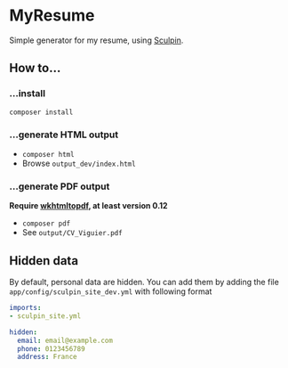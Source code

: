 # MyResume

Simple generator for my resume, using [Sculpin](https://sculpin.io).

## How to...

### ...install

`composer install`

### ...generate HTML output

* `composer html`
* Browse `output_dev/index.html`

### ...generate PDF output

**Require [wkhtmltopdf](http://wkhtmltopdf.org/index.html), at least version 0.12**

* `composer pdf`
* See `output/CV_Viguier.pdf`

## Hidden data

By default, personal data are hidden.
You can add them by adding the file `app/config/sculpin_site_dev.yml` with following format

```yml
imports:
- sculpin_site.yml

hidden:
  email: email@example.com
  phone: 0123456789
  address: France
```
